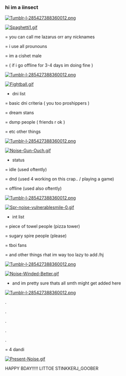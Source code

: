 ### hi im a iinsect

[![Tumblr-l-285427388360012.png](https://i.postimg.cc/Qxyv3Q9L/Tumblr-l-285427388360012.png)](https://postimg.cc/0b7VGJ0Z)

[![Spaghetti1.gif](https://i.postimg.cc/ZKPpjVmT/Spaghetti1.gif)](https://postimg.cc/qzRNvcgY)

= you can call me lazarus orr any nicknames

= i use all prounouns

= im a cishet male

= ( if i go offline for 3-4 days im doing fine )

[![Tumblr-l-285427388360012.png](https://i.postimg.cc/Qxyv3Q9L/Tumblr-l-285427388360012.png)](https://postimg.cc/0b7VGJ0Z)

[![Fightball.gif](https://i.postimg.cc/1tQfgVCv/Fightball.gif)](https://postimg.cc/7CKxdhyz)

+ dni list

= basic dni criteria ( you too proshippers )

= dream stans

= dsmp people ( friends r ok )

= etc other things

[![Tumblr-l-285427388360012.png](https://i.postimg.cc/Qxyv3Q9L/Tumblr-l-285427388360012.png)](https://postimg.cc/0b7VGJ0Z)

[![Noise-Gun-Ouch.gif](https://i.postimg.cc/7hhgYQZ3/Noise-Gun-Ouch.gif)](https://postimg.cc/ctqKFhYC)

+ status

= idle (used oftently)

= dnd (used 4 working on this crap.. / playing a game)

= offline (used also oftently)

[![Tumblr-l-285427388360012.png](https://i.postimg.cc/Qxyv3Q9L/Tumblr-l-285427388360012.png)](https://postimg.cc/0b7VGJ0Z)

[![Spr-noise-vulnerablesmile-0.gif](https://i.postimg.cc/d0QXjwHw/Spr-noise-vulnerablesmile-0.gif)](https://postimg.cc/873t1Qg0)

+ int list

= piece of towel people (pizza tower)

= sugary spire people (please)

= tboi fans

= and other things rhat im way too lazy to add /hj


[![Tumblr-l-285427388360012.png](https://i.postimg.cc/Qxyv3Q9L/Tumblr-l-285427388360012.png)](https://postimg.cc/0b7VGJ0Z)

[![Noise-Winded-Better.gif](https://i.postimg.cc/yNzfLBLk/Noise-Winded-Better.gif)](https://postimg.cc/212F6pRD)

+ and im pretty sure thats all smth might get added here

[![Tumblr-l-285427388360012.png](https://i.postimg.cc/CKBcM5dP/Tumblr-l-285427388360012.png)](https://postimg.cc/kVCQfnQK)

.

.

.

.

.

= 4 dandi

[![Present-Noise.gif](https://i.postimg.cc/qB9ZN82s/Present-Noise.gif)](https://postimg.cc/dDj9XZH3)

HAPPY BDAY!!!!! LITTOE STINKKERJ,,GOOBER

